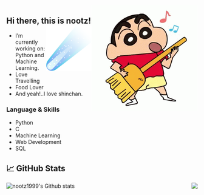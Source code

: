 

<img align="right" alt="GIF" src="shinchan3.gif" />

## Hi there, this is nootz!  <img align="right" alt="img" src="comet.png" />

- I’m currently working on: Python and Machine Learning.
- Love Travelling
- Food Lover
- And yeah!..I love shinchan.






###                      Language & Skills

- Python
- C
- Machine Learning 
- Web Development
- SQL





## &#x1f4c8; GitHub Stats


<a href="https://github.com/nootz1999/nootz1999">
  <img align="right" src="https://github-readme-stats.vercel.app/api/top-langs/?username=nootz1999&hide=java,html&title_color=ffffff&text_color=c9cacc&icon_color=2bbc8a&bg_color=1d1f21" />
</a>

![nootz1999's Github stats](https://github-readme-stats.vercel.app/api?username=nootz1999&show_icons=true&theme=radical)


